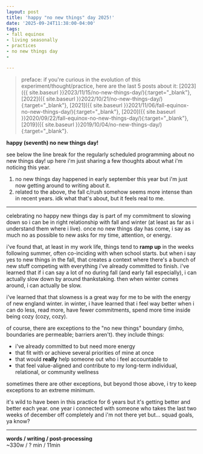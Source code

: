 ```yaml
---
layout: post
title: 'happy "no new things" day 2025!'
date: '2025-09-24T11:38:00-04:00'
tags:
- fall equinox
- living seasonally
- practices
- no new things day
- 

--- 
```



> preface: if you're curious in the evolution of this experiment/thought/practice, here are the last 5 posts about it: [2023]({{ site.baseurl }}2023/11/15/no-new-things-day/){:target="_blank"}, [2022]({{ site.baseurl }}2022/10/21/no-new-things-day/){:target="_blank"}, [2021]({{ site.baseurl }}2021/11/06/fall-equinox-no-new-things-day/){:target="_blank"}, [2020]({{ site.baseurl }}2020/09/22/fall-equinox-no-new-things-day/){:target="_blank"}, [2019]({{ site.baseurl }}2019/10/04/no-new-things-day/){:target="_blank"}. 




**happy (seventh) no new things day!**

see below the line break for the regularly scheduled programming about no new things day! up here i'm just sharing a few thoughts about what i'm noticing this year.

1. no new things day happened in early september this year but i'm just now getting around to writing about it. 
2. related to the above, the fall c/rush somehow seems more intense than in recent years. idk what that's about, but it feels real to me. 


---

celebrating no happy new things day is part of my commitment to slowing down so i can be in right relationship with fall and winter (at least as far as i understand them where i live). once no new things day has come, i say as much no as possible to new asks for my time, attention, or energy. 

i've found that, at least in my work life, things tend to **ramp up** in the weeks following summer, often co-inciding with when school starts. but when i say yes to new things in the fall, that creates a context where there's a bunch of new stuff competing with everything i've already committed to finish. i've learned that if i can say a lot of no during fall (and early fall especially), i can actually slow down by around thankstaking. then when winter comes around, i can actually be slow. 

i've learned that that slowness is a great way for me to be with the energy of new england winter. in winter, i have learned that i feel way better when i can do less, read more, have fewer commitments, spend more time inside being cozy (cozy, cozy). 

of course, there are exceptions to the "no new things" boundary (imho, boundaries are permeable; barriers aren't). they include things:

* i've already committed to but need more energy 
* that fit with or achieve several priorities of mine at once
* that would **really** help someone out who i feel accountable to
* that feel value-aligned and contribute to my long-term individual, relational, or community wellness

sometimes there are other exceptions, but beyond those above, i try to keep exceptions to an extreme minimum. 

it's wild to have been in this practice for 6 years but it's getting better and better each year. one year i connected with someone who takes the last two weeks of december off completely and i'm not there yet but... squad goals, ya know?




---



<!-- &#042; = asterisk -->
<!-- &#039; = single quote '-->

**words / writing / post-processing**  
~330w / ? min / 11min